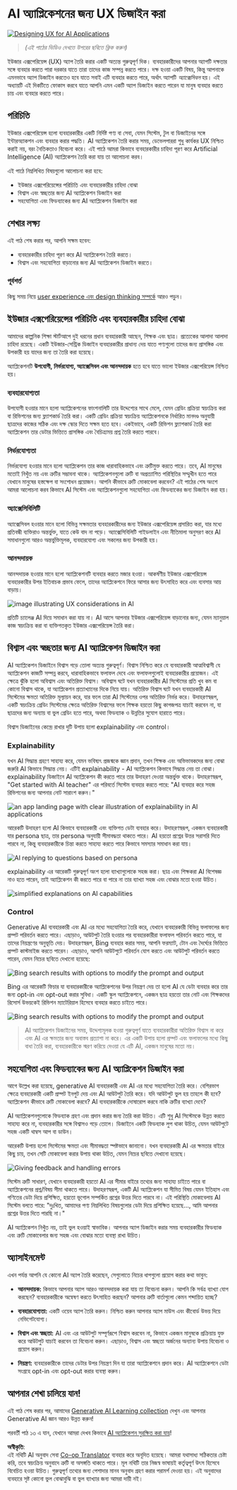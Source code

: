 <!--
CO_OP_TRANSLATOR_METADATA:
{
  "original_hash": "ec385b41ee50579025d50cc03bfb3a25",
  "translation_date": "2025-07-09T14:53:34+00:00",
  "source_file": "12-designing-ux-for-ai-applications/README.md",
  "language_code": "bn"
}
-->
# AI অ্যাপ্লিকেশনের জন্য UX ডিজাইন করা

[![Designing UX for AI Applications](../../../translated_images/12-lesson-banner.c53c3c7c802e8f563953ce388f6a987ca493472c724d924b060be470951c53c8.bn.png)](https://aka.ms/gen-ai-lesson12-gh?WT.mc_id=academic-105485-koreyst)

> _(এই পাঠের ভিডিও দেখতে উপরের ছবিতে ক্লিক করুন)_

ইউজার এক্সপেরিয়েন্স (UX) অ্যাপ তৈরি করার একটি অত্যন্ত গুরুত্বপূর্ণ দিক। ব্যবহারকারীদের আপনার অ্যাপটি দক্ষতার সঙ্গে ব্যবহার করতে পারা দরকার যাতে তারা তাদের কাজ সম্পন্ন করতে পারে। দক্ষ হওয়া একটি বিষয়, কিন্তু আপনাকে এমনভাবে অ্যাপ ডিজাইন করতেও হবে যাতে সবাই এটি ব্যবহার করতে পারে, অর্থাৎ অ্যাপটি _অ্যাক্সেসিবল_ হয়। এই অধ্যায়টি এই দিকটিতে ফোকাস করবে যাতে আপনি এমন একটি অ্যাপ ডিজাইন করতে পারেন যা মানুষ ব্যবহার করতে চায় এবং ব্যবহার করতে পারে।

## পরিচিতি

ইউজার এক্সপেরিয়েন্স হলো ব্যবহারকারীর একটি নির্দিষ্ট পণ্য বা সেবা, যেমন সিস্টেম, টুল বা ডিজাইনের সঙ্গে ইন্টারঅ্যাকশন এবং ব্যবহার করার পদ্ধতি। AI অ্যাপ্লিকেশন তৈরি করার সময়, ডেভেলপাররা শুধু কার্যকর UX নিশ্চিত করাই নয়, বরং নৈতিকতাও বিবেচনা করে। এই পাঠে আমরা কিভাবে ব্যবহারকারীর চাহিদা পূরণ করে Artificial Intelligence (AI) অ্যাপ্লিকেশন তৈরি করা যায় তা আলোচনা করব।

এই পাঠে নিম্নলিখিত বিষয়গুলো আলোচনা করা হবে:

- ইউজার এক্সপেরিয়েন্সের পরিচিতি এবং ব্যবহারকারীর চাহিদা বোঝা
- বিশ্বাস এবং স্বচ্ছতার জন্য AI অ্যাপ্লিকেশন ডিজাইন করা
- সহযোগিতা এবং ফিডব্যাকের জন্য AI অ্যাপ্লিকেশন ডিজাইন করা

## শেখার লক্ষ্য

এই পাঠ শেষ করার পর, আপনি সক্ষম হবেন:

- ব্যবহারকারীর চাহিদা পূরণ করে AI অ্যাপ্লিকেশন তৈরি করতে।
- বিশ্বাস এবং সহযোগিতা বাড়ানোর জন্য AI অ্যাপ্লিকেশন ডিজাইন করতে।

### পূর্বশর্ত

কিছু সময় নিয়ে [user experience এবং design thinking সম্পর্কে](https://learn.microsoft.com/training/modules/ux-design?WT.mc_id=academic-105485-koreyst) আরও পড়ুন।

## ইউজার এক্সপেরিয়েন্সের পরিচিতি এবং ব্যবহারকারীর চাহিদা বোঝা

আমাদের কাল্পনিক শিক্ষা স্টার্টআপে দুই ধরনের প্রধান ব্যবহারকারী আছেন, শিক্ষক এবং ছাত্র। প্রত্যেকের আলাদা আলাদা চাহিদা রয়েছে। একটি ইউজার-সেন্ট্রিক ডিজাইন ব্যবহারকারীর প্রাধান্য দেয় যাতে পণ্যগুলো তাদের জন্য প্রাসঙ্গিক এবং উপকারী হয় যাদের জন্য তা তৈরি করা হয়েছে।

অ্যাপ্লিকেশনটি **উপযোগী, নির্ভরযোগ্য, অ্যাক্সেসিবল এবং আনন্দদায়ক** হতে হবে যাতে ভালো ইউজার এক্সপেরিয়েন্স নিশ্চিত হয়।

### ব্যবহারযোগ্যতা

উপযোগী হওয়ার মানে হলো অ্যাপ্লিকেশনের ফাংশনালিটি তার উদ্দেশ্যের সাথে মেলে, যেমন গ্রেডিং প্রক্রিয়া স্বয়ংক্রিয় করা বা রিভিশনের জন্য ফ্ল্যাশকার্ড তৈরি করা। একটি গ্রেডিং প্রক্রিয়া স্বয়ংক্রিয় অ্যাপ্লিকেশনকে নির্ধারিত মানদণ্ড অনুযায়ী ছাত্রদের কাজের সঠিক এবং দক্ষ স্কোর দিতে সক্ষম হতে হবে। একইভাবে, একটি রিভিশন ফ্ল্যাশকার্ড তৈরি করা অ্যাপ্লিকেশন তার ডেটার ভিত্তিতে প্রাসঙ্গিক এবং বৈচিত্র্যময় প্রশ্ন তৈরি করতে পারবে।

### নির্ভরযোগ্যতা

নির্ভরযোগ্য হওয়ার মানে হলো অ্যাপ্লিকেশন তার কাজ ধারাবাহিকভাবে এবং ত্রুটিমুক্ত করতে পারে। তবে, AI মানুষের মতোই নিখুঁত নয় এবং ত্রুটির সম্ভাবনা থাকে। অ্যাপ্লিকেশনগুলো ত্রুটি বা অপ্রত্যাশিত পরিস্থিতির সম্মুখীন হতে পারে যেখানে মানুষের হস্তক্ষেপ বা সংশোধন প্রয়োজন। আপনি কীভাবে ত্রুটি মোকাবেলা করবেন? এই পাঠের শেষ অংশে আমরা আলোচনা করব কিভাবে AI সিস্টেম এবং অ্যাপ্লিকেশনগুলো সহযোগিতা এবং ফিডব্যাকের জন্য ডিজাইন করা হয়।

### অ্যাক্সেসিবিলিটি

অ্যাক্সেসিবল হওয়ার মানে হলো বিভিন্ন সক্ষমতার ব্যবহারকারীদের জন্য ইউজার এক্সপেরিয়েন্স প্রসারিত করা, যার মধ্যে প্রতিবন্ধী ব্যক্তিরাও অন্তর্ভুক্ত, যাতে কেউ বাদ না পড়ে। অ্যাক্সেসিবিলিটি গাইডলাইন এবং নীতিমালা অনুসরণ করে AI সমাধানগুলো আরও অন্তর্ভুক্তিমূলক, ব্যবহারযোগ্য এবং সকলের জন্য উপকারী হয়।

### আনন্দদায়ক

আনন্দদায়ক হওয়ার মানে হলো অ্যাপ্লিকেশনটি ব্যবহার করতে মজার হওয়া। আকর্ষণীয় ইউজার এক্সপেরিয়েন্স ব্যবহারকারীর উপর ইতিবাচক প্রভাব ফেলে, তাদের অ্যাপ্লিকেশনে ফিরে আসার জন্য উৎসাহিত করে এবং ব্যবসার আয় বাড়ায়।

![image illustrating UX considerations in AI](../../../translated_images/uxinai.d5b4ed690f5cefff0c53ffcc01b480cdc1828402e1fdbc980490013a3c50935a.bn.png)

প্রতিটি চ্যালেঞ্জ AI দিয়ে সমাধান করা যায় না। AI আসে আপনার ইউজার এক্সপেরিয়েন্স বাড়ানোর জন্য, যেমন ম্যানুয়াল কাজ স্বয়ংক্রিয় করা বা ব্যক্তিগতকৃত ইউজার এক্সপেরিয়েন্স তৈরি করা।

## বিশ্বাস এবং স্বচ্ছতার জন্য AI অ্যাপ্লিকেশন ডিজাইন করা

AI অ্যাপ্লিকেশন ডিজাইনে বিশ্বাস গড়ে তোলা অত্যন্ত গুরুত্বপূর্ণ। বিশ্বাস নিশ্চিত করে যে ব্যবহারকারী আত্মবিশ্বাসী যে অ্যাপ্লিকেশন কাজটি সম্পন্ন করবে, ধারাবাহিকভাবে ফলাফল দেবে এবং ফলাফলগুলোই ব্যবহারকারীর প্রয়োজন। এই ক্ষেত্রে ঝুঁকি হলো অবিশ্বাস এবং অতিরিক্ত বিশ্বাস। অবিশ্বাস ঘটে যখন ব্যবহারকারীর AI সিস্টেমের প্রতি খুব কম বা কোনো বিশ্বাস থাকে, যা অ্যাপ্লিকেশন প্রত্যাখ্যানের দিকে নিয়ে যায়। অতিরিক্ত বিশ্বাস ঘটে যখন ব্যবহারকারী AI সিস্টেমের ক্ষমতা অতিরিক্ত মূল্যায়ন করে, যার ফলে তারা AI সিস্টেমের ওপর অতিরিক্ত নির্ভর করে। উদাহরণস্বরূপ, একটি স্বয়ংক্রিয় গ্রেডিং সিস্টেমের ক্ষেত্রে অতিরিক্ত বিশ্বাসের ফলে শিক্ষক হয়তো কিছু কাগজপত্র যাচাই করবেন না, যা ছাত্রদের জন্য অন্যায় বা ভুল গ্রেডিং হতে পারে, অথবা ফিডব্যাক ও উন্নতির সুযোগ হারাতে পারে।

বিশ্বাস ডিজাইনের কেন্দ্রে রাখার দুটি উপায় হলো explainability এবং control।

### Explainability

যখন AI সিদ্ধান্ত গ্রহণে সাহায্য করে, যেমন ভবিষ্যৎ প্রজন্মকে জ্ঞান প্রদান, তখন শিক্ষক এবং অভিভাবকদের জন্য বোঝা জরুরি AI কিভাবে সিদ্ধান্ত নেয়। এটিই explainability - AI অ্যাপ্লিকেশন কিভাবে সিদ্ধান্ত নেয় তা বোঝা। explainability ডিজাইনে AI অ্যাপ্লিকেশন কী করতে পারে তার উদাহরণ দেওয়া অন্তর্ভুক্ত থাকে। উদাহরণস্বরূপ, "Get started with AI teacher" এর পরিবর্তে সিস্টেম ব্যবহার করতে পারে: "AI ব্যবহার করে সহজ রিভিশনের জন্য আপনার নোট সারাংশ করুন।"

![an app landing page with clear illustration of explainability in AI applications](../../../translated_images/explanability-in-ai.134426a96b498fbfdc80c75ae0090aedc0fc97424ae0734fccf7fb00a59a20d9.bn.png)

আরেকটি উদাহরণ হলো AI কিভাবে ব্যবহারকারী এবং ব্যক্তিগত ডেটা ব্যবহার করে। উদাহরণস্বরূপ, একজন ব্যবহারকারী যার persona ছাত্র, তার persona অনুযায়ী সীমাবদ্ধতা থাকতে পারে। AI হয়তো প্রশ্নের উত্তর সরাসরি দিতে পারবে না, কিন্তু ব্যবহারকারীকে চিন্তা করতে সাহায্য করতে পারে কিভাবে সমস্যার সমাধান করা যায়।

![AI replying to questions based on persona](../../../translated_images/solving-questions.b7dea1604de0cbd2e9c5fa00b1a68a0ed77178a035b94b9213196b9d125d0be8.bn.png)

explainability এর আরেকটি গুরুত্বপূর্ণ অংশ হলো ব্যাখ্যাগুলোকে সহজ করা। ছাত্র এবং শিক্ষকরা AI বিশেষজ্ঞ নাও হতে পারেন, তাই অ্যাপ্লিকেশন কী করতে পারে বা পারে না তার ব্যাখ্যা সহজ এবং বোঝার মতো হওয়া উচিত।

![simplified explanations on AI capabilities](../../../translated_images/simplified-explanations.4679508a406c3621fa22bad4673e717fbff02f8b8d58afcab8cb6f1aa893a82f.bn.png)

### Control

Generative AI ব্যবহারকারী এবং AI এর মধ্যে সহযোগিতা তৈরি করে, যেখানে ব্যবহারকারী বিভিন্ন ফলাফলের জন্য প্রম্পট পরিবর্তন করতে পারে। এছাড়াও, আউটপুট তৈরি হওয়ার পর ব্যবহারকারীরা ফলাফল পরিবর্তন করতে পারে, যা তাদের নিয়ন্ত্রণের অনুভূতি দেয়। উদাহরণস্বরূপ, Bing ব্যবহার করার সময়, আপনি ফরম্যাট, টোন এবং দৈর্ঘ্যের ভিত্তিতে প্রম্পট কাস্টমাইজ করতে পারেন। এছাড়াও, আপনি আউটপুটে পরিবর্তন যোগ করতে এবং আউটপুট পরিবর্তন করতে পারেন, যেমন নিচের ছবিতে দেখানো হয়েছে:

![Bing search results with options to modify the prompt and output](../../../translated_images/bing1.293ae8527dbe2789b675c8591c9fb3cb1aa2ada75c2877f9aa9edc059f7a8b1c.bn.png)

Bing এর আরেকটি ফিচার যা ব্যবহারকারীকে অ্যাপ্লিকেশনের উপর নিয়ন্ত্রণ দেয় তা হলো AI যে ডেটা ব্যবহার করে তার জন্য opt-in এবং opt-out করার সুবিধা। একটি স্কুল অ্যাপ্লিকেশনে, একজন ছাত্র হয়তো তার নোট এবং শিক্ষকদের রিসোর্স উভয়কেই রিভিশন ম্যাটেরিয়াল হিসেবে ব্যবহার করতে চাইতে পারে।

![Bing search results with options to modify the prompt and output](../../../translated_images/bing2.309f4845528a88c28c1c9739fb61d91fd993dc35ebe6fc92c66791fb04fceb4d.bn.png)

> AI অ্যাপ্লিকেশন ডিজাইনের সময়, উদ্দেশ্যমূলক হওয়া গুরুত্বপূর্ণ যাতে ব্যবহারকারীরা অতিরিক্ত বিশ্বাস না করে এবং AI এর ক্ষমতার জন্য অবাস্তব প্রত্যাশা না করে। এর একটি উপায় হলো প্রম্পট এবং ফলাফলের মধ্যে কিছু বাধা তৈরি করা, ব্যবহারকারীকে স্মরণ করিয়ে দেওয়া যে এটি AI, একজন মানুষের মতো নয়।

## সহযোগিতা এবং ফিডব্যাকের জন্য AI অ্যাপ্লিকেশন ডিজাইন করা

আগে উল্লেখ করা হয়েছে, generative AI ব্যবহারকারী এবং AI এর মধ্যে সহযোগিতা তৈরি করে। বেশিরভাগ ক্ষেত্রে ব্যবহারকারী একটি প্রম্পট ইনপুট দেয় এবং AI আউটপুট তৈরি করে। যদি আউটপুট ভুল হয় তাহলে কী হবে? অ্যাপ্লিকেশন কীভাবে ত্রুটি মোকাবেলা করবে? AI ব্যবহারকারীকে দোষারোপ করবে নাকি ত্রুটির ব্যাখ্যা দেবে?

AI অ্যাপ্লিকেশনগুলোকে ফিডব্যাক গ্রহণ এবং প্রদান করার জন্য তৈরি করা উচিত। এটি শুধু AI সিস্টেমকে উন্নত করতে সাহায্য করে না, ব্যবহারকারীর সঙ্গে বিশ্বাসও গড়ে তোলে। ডিজাইনে একটি ফিডব্যাক লুপ থাকা উচিত, যেমন আউটপুটে সহজ একটি থাম্বস আপ বা ডাউন।

আরেকটি উপায় হলো সিস্টেমের ক্ষমতা এবং সীমাবদ্ধতা স্পষ্টভাবে জানানো। যখন ব্যবহারকারী AI এর ক্ষমতার বাইরে কিছু চায়, তখন সেটি মোকাবেলা করার উপায় থাকা উচিত, যেমন নিচের ছবিতে দেখানো হয়েছে।

![Giving feedback and handling errors](../../../translated_images/feedback-loops.7955c134429a94663443ad74d59044f8dc4ce354577f5b79b4bd2533f2cafc6f.bn.png)

সিস্টেম ত্রুটি সাধারণ, যেখানে ব্যবহারকারী হয়তো AI এর সীমার বাইরে তথ্যের জন্য সাহায্য চাইতে পারে বা অ্যাপ্লিকেশনের প্রশ্ন/বিষয় সীমা থাকতে পারে। উদাহরণস্বরূপ, একটি AI অ্যাপ্লিকেশন যা সীমিত বিষয় যেমন ইতিহাস এবং গণিতের ডেটা দিয়ে প্রশিক্ষিত, হয়তো ভূগোল সম্পর্কিত প্রশ্নের উত্তর দিতে পারবে না। এই পরিস্থিতি মোকাবেলায় AI সিস্টেম বলতে পারে: "দুঃখিত, আমাদের পণ্য নিম্নলিখিত বিষয়গুলোর ডেটা দিয়ে প্রশিক্ষিত হয়েছে..., আমি আপনার প্রশ্নের উত্তর দিতে পারছি না।"

AI অ্যাপ্লিকেশন নিখুঁত নয়, তাই ভুল হওয়াই স্বাভাবিক। আপনার অ্যাপ ডিজাইন করার সময় ব্যবহারকারীর ফিডব্যাক এবং ত্রুটি মোকাবেলার জন্য সহজ এবং বোঝার মতো ব্যবস্থা রাখা উচিত।

## অ্যাসাইনমেন্ট

এখন পর্যন্ত আপনি যে কোনো AI অ্যাপ তৈরি করেছেন, সেগুলোতে নিচের ধাপগুলো প্রয়োগ করার কথা ভাবুন:

- **আনন্দদায়ক:** কিভাবে আপনার অ্যাপ আরও আনন্দদায়ক করা যায় তা বিবেচনা করুন। আপনি কি সর্বত্র ব্যাখ্যা যোগ করছেন? ব্যবহারকারীকে অন্বেষণ করতে উৎসাহিত করছেন? আপনার ত্রুটি বার্তাগুলো কেমন শব্দায়িত হচ্ছে?

- **ব্যবহারযোগ্যতা:** একটি ওয়েব অ্যাপ তৈরি করুন। নিশ্চিত করুন আপনার অ্যাপ মাউস এবং কীবোর্ড উভয় দিয়ে নেভিগেটযোগ্য।

- **বিশ্বাস এবং স্বচ্ছতা:** AI এবং এর আউটপুট সম্পূর্ণরূপে বিশ্বাস করবেন না, কিভাবে একজন মানুষকে প্রক্রিয়ায় যুক্ত করে আউটপুট যাচাই করবেন তা বিবেচনা করুন। এছাড়াও, বিশ্বাস এবং স্বচ্ছতা অর্জনের অন্যান্য উপায় বিবেচনা ও প্রয়োগ করুন।

- **নিয়ন্ত্রণ:** ব্যবহারকারীকে তাদের ডেটার উপর নিয়ন্ত্রণ দিন যা তারা অ্যাপ্লিকেশনে প্রদান করে। AI অ্যাপ্লিকেশনে ডেটা সংগ্রহে opt-in এবং opt-out করার ব্যবস্থা করুন।

## আপনার শেখা চালিয়ে যান!

এই পাঠ শেষ করার পর, আমাদের [Generative AI Learning collection](https://aka.ms/genai-collection?WT.mc_id=academic-105485-koreyst) দেখুন এবং আপনার Generative AI জ্ঞান আরও উন্নত করুন!

পরবর্তী পাঠ ১৩ এ যান, যেখানে আমরা দেখব কিভাবে [AI অ্যাপ্লিকেশন সুরক্ষিত করা যায়](../13-securing-ai-applications/README.md?WT.mc_id=academic-105485-koreyst)!

**অস্বীকৃতি**:  
এই নথিটি AI অনুবাদ সেবা [Co-op Translator](https://github.com/Azure/co-op-translator) ব্যবহার করে অনূদিত হয়েছে। আমরা যথাসাধ্য সঠিকতার চেষ্টা করি, তবে স্বয়ংক্রিয় অনুবাদে ত্রুটি বা অসঙ্গতি থাকতে পারে। মূল নথিটি তার নিজস্ব ভাষায়ই কর্তৃত্বপূর্ণ উৎস হিসেবে বিবেচিত হওয়া উচিত। গুরুত্বপূর্ণ তথ্যের জন্য পেশাদার মানব অনুবাদ গ্রহণ করার পরামর্শ দেওয়া হয়। এই অনুবাদের ব্যবহারে সৃষ্ট কোনো ভুল বোঝাবুঝি বা ভুল ব্যাখ্যার জন্য আমরা দায়ী নই।